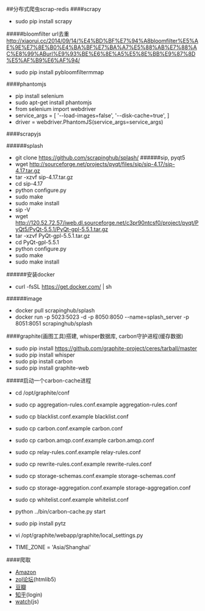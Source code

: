 ##分布式爬虫scrap-redis
####scrapy
* sudo pip install scrapy

#####bloomfilter url去重 http://xiaorui.cc/2014/09/14/%E4%BD%BF%E7%94%A8bloomfilter%E5%AE%9E%E7%8E%B0%E4%BA%BF%E7%BA%A7%E5%88%AB%E7%88%AC%E8%99%ABurl%E9%93%BE%E6%8E%A5%E5%8E%BB%E9%87%8D%E5%AF%B9%E6%AF%94/
* sudo pip install pybloomfiltermmap


####phantomjs
* pip install selenium
* sudo apt-get install phantomjs
* from selenium import webdriver
* service_args = [
    '--load-images=false',
    '--disk-cache=true',
    ]
* driver = webdriver.PhantomJS(service_args=service_args)

####scrapyjs

######splash
* git clone https://github.com/scrapinghub/splash/
######sip, pyqt5
* wget http://sourceforge.net/projects/pyqt/files/sip/sip-4.17/sip-4.17.tar.gz
* tar -xzvf sip-4.17.tar.gz
* cd sip-4.17
* python configure.py
* sudo make
* sudo make install
* sip -V
* wget http://120.52.72.57/iweb.dl.sourceforge.net/c3pr90ntcsf0/project/pyqt/PyQt5/PyQt-5.5.1/PyQt-gpl-5.5.1.tar.gz
* tar -xzvf PyQt-gpl-5.5.1.tar.gz
* cd PyQt-gpl-5.5.1
* python configure.py
* sudo make
* sudo make install

######安装docker
* curl -fsSL https://get.docker.com/ | sh

######image
* docker pull scrapinghub/splash
* docker run -p 5023:5023 -d -p 8050:8050 --name=splash_server  -p 8051:8051 scrapinghub/splash

####graphite(画图工具)搭建, whisper数据库, carbon守护进程(缓存数据)
* sudo pip install https://github.com/graphite-project/ceres/tarball/master
* sudo pip install whisper
* sudo pip install carbon
* sudo pip install graphite-web

#####启动一个carbon-cache进程
* cd /opt/graphite/conf
* sudo cp aggregation-rules.conf.example aggregation-rules.conf
* sudo cp blacklist.conf.example blacklist.conf
* sudo cp carbon.conf.example carbon.conf
* sudo cp carbon.amqp.conf.example carbon.amqp.conf
* sudo cp relay-rules.conf.example relay-rules.conf
* sudo cp rewrite-rules.conf.example rewrite-rules.conf
* sudo cp storage-schemas.conf.example storage-schemas.conf
* sudo cp storage-aggregation.conf.example storage-aggregation.conf
* sudo cp whitelist.conf.example whitelist.conf

* python ../bin/carbon-cache.py start
* sudo pip install pytz
* vi /opt/graphite/webapp/graphite/local_settings.py
* TIME_ZONE = 'Asia/Shanghai'

####爬取
* [Amazon](http://www.amazon.com/)
* [zol论坛](http://bbs.zol.com.cn/)(htmlib5)
* [豆瓣](https://www.douban.com/)
* [知乎](http://www.zhihu.com/)(login)
* [watch](http://www.watchforfun.net/)(js)
